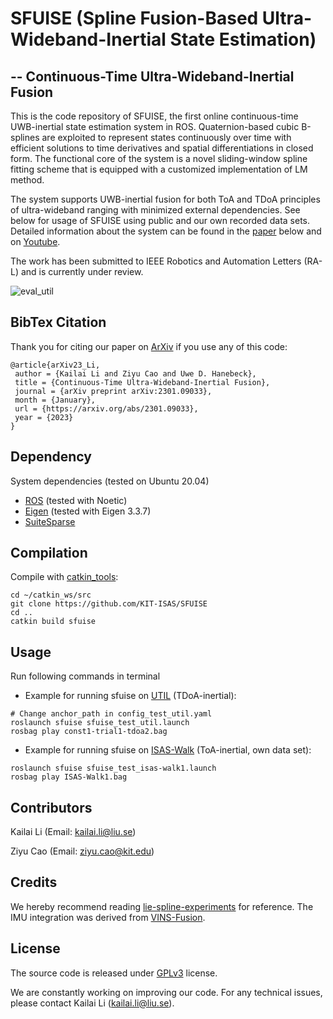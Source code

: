 # SFUISE (Spline Fusion-Based Ultra-Wideband-Inertial State Estimation)
## -- Continuous-Time Ultra-Wideband-Inertial Fusion
This is the code repository of SFUISE, the first online continuous-time UWB-inertial state estimation system in ROS. Quaternion-based cubic B-splines are exploited to represent states continuously over time with efficient solutions to time derivatives and spatial differentiations in closed form. The functional core of the system is a novel sliding-window spline fitting scheme that is equipped with a customized implementation of LM method.

The system supports UWB-inertial fusion for both ToA and TDoA principles of ultra-wideband ranging with minimized external dependencies. See below for usage of SFUISE using public and our own recorded data sets. Detailed information about the system can be found in the [paper](https://arxiv.org/abs/2301.09033) below and on [Youtube](https://www.youtube.com/watch?v=v9bbcskwPnw).

The work has been submitted to IEEE Robotics and Automation Letters (RA-L) and is currently under review. 

![eval_util](https://github.com/KIT-ISAS/SFUISE/blob/main/doc/util_sequences.gif)
## BibTex Citation
Thank you for citing our paper on [ArXiv](https://arxiv.org/abs/2301.09033) if you use any of this code:
```
@article{arXiv23_Li,
 author = {Kailai Li and Ziyu Cao and Uwe D. Hanebeck},
 title = {Continuous-Time Ultra-Wideband-Inertial Fusion},
 journal = {arXiv preprint arXiv:2301.09033},
 month = {January},
 url = {https://arxiv.org/abs/2301.09033},
 year = {2023}
}
```

## Dependency
System dependencies (tested on Ubuntu 20.04)
* [ROS](http://wiki.ros.org/noetic/Installation) (tested with Noetic)
* [Eigen](https://eigen.tuxfamily.org/index.php?title=Main_Page) (tested with Eigen 3.3.7)
* [SuiteSparse](https://people.engr.tamu.edu/davis/suitesparse.html)
## Compilation
Compile with [catkin_tools](https://catkin-tools.readthedocs.io/en/latest/index.html):
```
cd ~/catkin_ws/src
git clone https://github.com/KIT-ISAS/SFUISE
cd ..
catkin build sfuise
```
## Usage
Run following commands in terminal
* Example for running sfuise on [UTIL](https://utiasdsl.github.io/util-uwb-dataset/) (TDoA-inertial):
```
# Change anchor_path in config_test_util.yaml
roslaunch sfuise sfuise_test_util.launch
rosbag play const1-trial1-tdoa2.bag
```
* Example for running sfuise on [ISAS-Walk](https://github.com/KIT-ISAS/SFUISE/tree/main/dataset) (ToA-inertial, own data set):
```
roslaunch sfuise sfuise_test_isas-walk1.launch
rosbag play ISAS-Walk1.bag
```
## Contributors
Kailai Li (Email: kailai.li@liu.se)

Ziyu Cao (Email: ziyu.cao@kit.edu)
## Credits
We hereby recommend reading [lie-spline-experiments](https://gitlab.com/tum-vision/lie-spline-experiments) for reference. The IMU integration was derived from [VINS-Fusion](https://github.com/HKUST-Aerial-Robotics/VINS-Fusion).
## License
The source code is released under [GPLv3](https://www.gnu.org/licenses/) license.

We are constantly working on improving our code. For any technical issues, please contact 
Kailai Li (kailai.li@liu.se).
